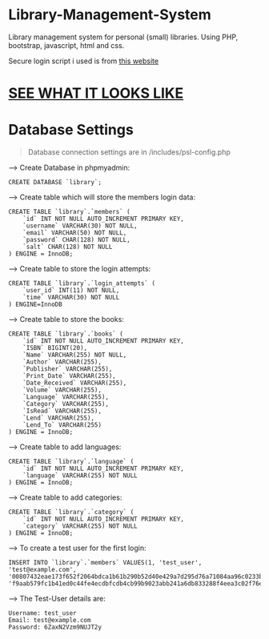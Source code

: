 # Library-Management-System
Library management system for personal (small) libraries. Using PHP, bootstrap, javascript, html and css.

Secure login script i used is from [this website](https://de.wikihow.com/Ein-sicheres-Login-Skript-mit-PHP-und-MySQL-erstellen)

# [SEE WHAT IT LOOKS LIKE](https://www.youtube.com/watch?v=O8EXLeLzDe8)

# Database Settings
> Database connection settings are in /includes/psl-config.php

--> Create Database in phpmyadmin:
```
CREATE DATABASE `library`;
```
--> Create table which will store the members login data:
```
CREATE TABLE `library`.`members` (
    `id` INT NOT NULL AUTO_INCREMENT PRIMARY KEY,
    `username` VARCHAR(30) NOT NULL,
    `email` VARCHAR(50) NOT NULL,
    `password` CHAR(128) NOT NULL,
    `salt` CHAR(128) NOT NULL 
) ENGINE = InnoDB;
```
--> Create table to store the login attempts:
```
CREATE TABLE `library`.`login_attempts` (
    `user_id` INT(11) NOT NULL,
    `time` VARCHAR(30) NOT NULL
) ENGINE=InnoDB
```
--> Create table to store the books:
```
CREATE TABLE `library`.`books` (
    `id` INT NOT NULL AUTO_INCREMENT PRIMARY KEY,
    `ISBN` BIGINT(20),
    `Name` VARCHAR(255) NOT NULL,
    `Author` VARCHAR(255),
    `Publisher` VARCHAR(255),
    `Print_Date` VARCHAR(255),
    `Date_Received` VARCHAR(255),
    `Volume` VARCHAR(255),
    `Language` VARCHAR(255),
    `Category` VARCHAR(255),
    `IsRead` VARCHAR(255),
    `Lend` VARCHAR(255), 
    `Lend_To` VARCHAR(255)
) ENGINE = InnoDB;
```
--> Create table to add languages:
```
CREATE TABLE `library`.`language` (
    `id` INT NOT NULL AUTO_INCREMENT PRIMARY KEY,
    `language` VARCHAR(255) NOT NULL
) ENGINE = InnoDB;
```
--> Create table to add categories:
```
CREATE TABLE `library`.`category` (
    `id` INT NOT NULL AUTO_INCREMENT PRIMARY KEY,
    `category` VARCHAR(255) NOT NULL
) ENGINE = InnoDB;
```
--> To create a test user for the first login:
```
INSERT INTO `library`.`members` VALUES(1, 'test_user', 'test@example.com',
'00807432eae173f652f2064bdca1b61b290b52d40e429a7d295d76a71084aa96c0233b82f1feac45529e0726559645acaed6f3ae58a286b9f075916ebf66cacc',
'f9aab579fc1b41ed0c44fe4ecdbfcdb4cb99b9023abb241a6db833288f4eea3c02f76e0d35204a8695077dcf81932aa59006423976224be0390395bae152d4ef');
```
--> The Test-User details are:
```
Username: test_user
Email: test@example.com
Password: 6ZaxN2Vzm9NUJT2y
```
